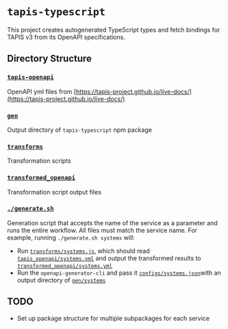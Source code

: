 # `tapis-typescript`

This project creates autogenerated TypeScript types and fetch bindings for TAPIS v3 from its OpenAPI specifications.

## Directory Structure

### [`tapis-openapi`](./tapis-openapi)

OpenAPI yml files from [https://tapis-project.github.io/live-docs/](https://tapis-project.github.io/live-docs/)

### [`gen`](./gen)

Output directory of `tapis-typescript` npm package

### [`transforms`](./transforms)

Transformation scripts

### [`transformed_openapi`](./transformed_openapi)

Transformation script output files

### [`./generate.sh`](./generate.sh)

Generation script that accepts the name of the service as a parameter and runs the entire workflow. All files must match the service name. For example, running `./generate.sh systems` will:

- Run [`transforms/systems.js`](./transforms/systems.js), which should read [`tapis_openapi/systems.yml`](./tapis_openapi/systems.yml) and output the transformed results to [`transformed_openapi/systems.yml`](./transformed_openapi/systems.yml)
- Run the `openapi-generator-cli` and pass it [`configs/systems.json`](./configs/systems.json)with an output directory of [`gen/systems`](./gen/systems)

## TODO

- Set up package structure for multiple subpackages for each service